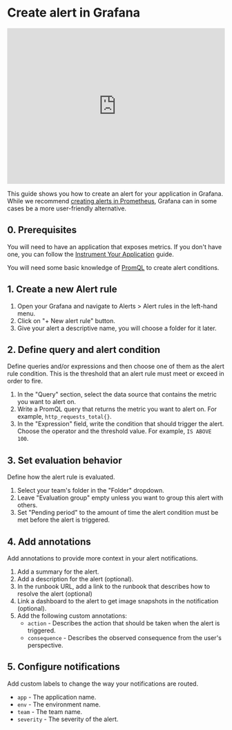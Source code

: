 # Create alert in Grafana

<iframe title="vimeo-player" src="https://player.vimeo.com/video/720001934?h=b3e8e3257b" width="100%" height="360" frameborder="0" allowfullscreen></iframe>

This guide shows you how to create an alert for your application in Grafana. While we recommend [creating alerts in Prometheus][howto-prometheus-alert], Grafana can in some cases be a more user-friendly alternative.

[howto-prometheus-alert]: ./prometheus-basic.md

## 0. Prerequisites

You will need to have an application that exposes metrics. If you don't have one, you can follow the [Instrument Your Application][howto-instrument-application] guide.

You will need some basic knowledge of [PromQL](../../../reference/observability/metrics/promql.md) to create alert conditions.

[howto-instrument-application]: ../metrics/expose.md

## 1. Create a new Alert rule

1. Open your Grafana and navigate to Alerts > Alert rules in the left-hand menu.
2. Click on "+ New alert rule" button.
3. Give your alert a descriptive name, you will choose a folder for it later.

## 2. Define query and alert condition

Define queries and/or expressions and then choose one of them as the alert rule condition. This is the threshold that an alert rule must meet or exceed in order to fire.

1. In the "Query" section, select the data source that contains the metric you want to alert on.
2. Write a PromQL query that returns the metric you want to alert on. For example, `http_requests_total{}`.
3. In the "Expression" field, write the condition that should trigger the alert. Choose the operator and the threshold value. For example, `IS ABOVE 100`.

## 3. Set evaluation behavior

Define how the alert rule is evaluated.

1. Select your team's folder in the "Folder" dropdown.
2. Leave "Evaluation group" empty unless you want to group this alert with others.
3. Set "Pending period" to the amount of time the alert condition must be met before the alert is triggered.

## 4. Add annotations

Add annotations to provide more context in your alert notifications.

1. Add a summary for the alert.
2. Add a description for the alert (optional).
3. In the runbook URL, add a link to the runbook that describes how to resolve the alert (optional)
4. Link a dashboard to the alert to get image snapshots in the notification (optional).
5. Add the following custom annotations:
    * `action` - Describes the action that should be taken when the alert is triggered.
    * `consequence` - Describes the observed consequence from the user's perspective.

## 5. Configure notifications

Add custom labels to change the way your notifications are routed.

* `app` - The application name.
* `env` - The environment name.
* `team` - The team name.
* `severity` - The severity of the alert.